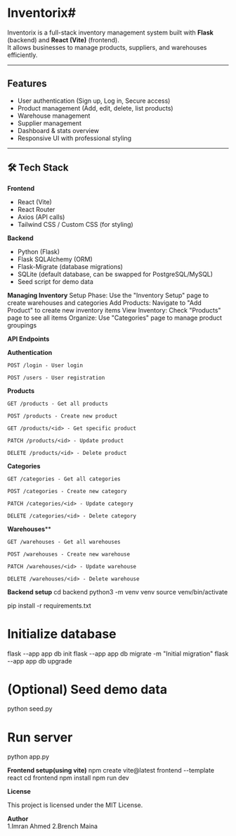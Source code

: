 # Inventorix# 

Inventorix is a full-stack inventory management system built with **Flask** (backend) and **React (Vite)** (frontend).  
It allows businesses to manage products, suppliers, and warehouses efficiently.

---

##  Features

-  User authentication (Sign up, Log in, Secure access)
-  Product management (Add, edit, delete, list products)
-  Warehouse management
-  Supplier management
-  Dashboard & stats overview
-  Responsive UI with professional styling

---

## 🛠 Tech Stack

**Frontend**
- React (Vite)
- React Router
- Axios (API calls)
- Tailwind CSS / Custom CSS (for styling)

**Backend**
- Python (Flask)
- Flask SQLAlchemy (ORM)
- Flask-Migrate (database migrations)
- SQLite (default database, can be swapped for PostgreSQL/MySQL)
- Seed script for demo data

**Managing Inventory**
Setup Phase: Use the "Inventory Setup" page to create warehouses and categories
Add Products: Navigate to "Add Product" to create new inventory items
View Inventory: Check "Products" page to see all items
Organize: Use "Categories" page to manage product groupings

**API Endpoints**

**Authentication**

    POST /login - User login

    POST /users - User registration

**Products**

    GET /products - Get all products

    POST /products - Create new product

    GET /products/<id> - Get specific product

    PATCH /products/<id> - Update product

    DELETE /products/<id> - Delete product

**Categories**

    GET /categories - Get all categories

    POST /categories - Create new category

    PATCH /categories/<id> - Update category

    DELETE /categories/<id> - Delete category

**Warehouses****

    GET /warehouses - Get all warehouses

    POST /warehouses - Create new warehouse

    PATCH /warehouses/<id> - Update warehouse

    DELETE /warehouses/<id> - Delete warehouse

**Backend setup**
cd backend
python3 -m venv venv
source venv/bin/activate   

pip install -r requirements.txt

# Initialize database
flask --app app db init
flask --app app db migrate -m "Initial migration"
flask --app app db upgrade

# (Optional) Seed demo data
python seed.py

# Run server
python app.py

**Frontend setup(using vite)**
npm create vite@latest frontend --template react
cd frontend
npm install
npm run dev

**License**

This project is licensed under the MIT License.

**Author**
<br>
1.Imran Ahmed
2.Brench Maina
</br>